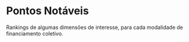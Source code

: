 # Pontos Notáveis

Rankings de algumas dimensões de interesse, para cada modalidade de financiamento coletivo.

